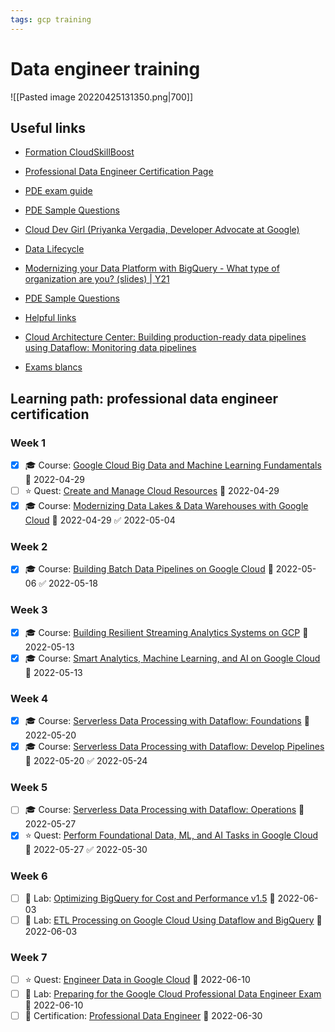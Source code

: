 ```yaml
---
tags: gcp training
---
```


# Data engineer training

![[Pasted image 20220425131350.png|700]]

## Useful links

- [Formation CloudSkillBoost](https://partner.cloudskillsboost.google/course_templates/244)
- [Professional Data Engineer Certification Page](https://cloud.google.com/certification/data-engineer)
- [PDE exam guide](https://cloud.google.com/certification/guides/data-engineer)
- [PDE Sample Questions](https://cloud.google.com/certification/sample-questions/data-engineer)
- [Cloud Dev Girl (Priyanka Vergadia, Developer Advocate at Google)](https://thecloudgirl.dev/analytics.html)
- [Data Lifecycle](https://cloud.google.com/architecture/data-lifecycle-cloud-platform)
- [Modernizing your Data Platform with BigQuery - What type of organization are you? (slides) | Y21](https://docs.google.com/presentation/d/151LODiwpNj08My8Ev56v44YzNzhGROBdVxr-VVswh3Y/edit?resourcekey=0-lEG2Vu5ukHq8urexAYExqg#slide=id.g1080ca799fc_0_0)
- [PDE Sample Questions](https://docs.google.com/forms/d/e/1FAIpQLSfkWEzBCP0wQ09ZuFm7G2_4qtkYbfmk_0getojdnPdCYmq37Q/viewscore?viewscore=AE0zAgD9lsmHFyKiInCoRedzT_CkHQyhcdCsdo9Kz5OJcBmgSq3nPyi8BMKEbS8I_uVOUlo)
- [Helpful links](https://docs.google.com/document/d/1PuJEr4xnP4yL_tQM4xQvSlBWzk1hn5_jUEcMW3wyrSE/edit#heading=h.r28s2hu0k5wp)
- [Cloud Architecture Center: Building production-ready data pipelines using Dataflow: Monitoring data pipelines](https://cloud.google.com/architecture/building-production-ready-data-pipelines-using-dataflow-monitoring)

- [Exams blancs](https://www.examtopics.com/exams/google/professional-data-engineer/view/17/)

## Learning path: professional data engineer certification

### Week 1

- [x] 🎓 Course: [Google Cloud Big Data and Machine Learning Fundamentals](https://partner.cloudskillsboost.google/course_templates/3) 📅 2022-04-29
- [ ] ⭐ Quest: [Create and Manage Cloud Resources](https://partner.cloudskillsboost.google/quests/120) 📅 2022-04-29
- [x] 🎓 Course: [Modernizing Data Lakes & Data Warehouses with Google Cloud](https://partner.cloudskillsboost.google/course_templates/54) 📅 2022-04-29 ✅ 2022-05-04

### Week 2

- [x] 🎓 Course: [Building Batch Data Pipelines on Google Cloud](https://partner.cloudskillsboost.google/course_sessions/802660/documents/154933) 📅 2022-05-06 ✅ 2022-05-18

### Week 3

- [x] 🎓 Course: [Building Resilient Streaming Analytics Systems on GCP](https://googlecourses.qwiklabs.com/course_templates/52) 📅 2022-05-13
- [x] 🎓 Course: [Smart Analytics, Machine Learning, and AI on Google Cloud](https://partner.cloudskillsboost.google/course_templates/55) 📅 2022-05-13

### Week 4

- [x] 🎓 Course: [Serverless Data Processing with Dataflow: Foundations](https://partner.cloudskillsboost.google/course_templates/218) 📅 2022-05-20
- [x] 🎓 Course: [Serverless Data Processing with Dataflow: Develop Pipelines](https://partner.cloudskillsboost.google/course_templates/229) 📅 2022-05-20 ✅ 2022-05-24

### Week 5

- [ ] 🎓 Course: [Serverless Data Processing with Dataflow: Operations](https://partner.cloudskillsboost.google/course_templates/264) 📅 2022-05-27
- [x] ⭐ Quest: [Perform Foundational Data, ML, and AI Tasks in Google Cloud](https://partner.cloudskillsboost.google/quests/117) 📅 2022-05-27 ✅ 2022-05-30

### Week 6

- [ ] 🧪 Lab: [Optimizing BigQuery for Cost and Performance v1.5](http://googlecourses.qwiklabs.com/catalog_lab/1667) 📅 2022-06-03
- [ ] 🧪 Lab: [ETL Processing on Google Cloud Using Dataflow and BigQuery](https://googlecourses.qwiklabs.com/focuses/11581?parent=catalog) 📅 2022-06-03

### Week 7

- [ ] ⭐ Quest: [Engineer Data in Google Cloud](https://partner.cloudskillsboost.google/quests/132) 📅 2022-06-10
- [ ] 🧪 Lab: [Preparing for the Google Cloud Professional Data Engineer Exam](https://googlecourses.qwiklabs.com/course_templates/72) 📅 2022-06-10
- [ ] 🏅 Certification: [Professional Data Engineer](https://cloud.google.com/certification/data-engineer) 📅 2022-06-30
